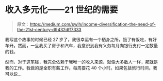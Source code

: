 # 收入多元化——21 世纪的需要

> 原文：<https://medium.com/swlh/income-diversification-the-need-of-the-21st-century-d9432dff7333>

我写这个故事的时候已经 27 岁了，我很幸运有一个栖身之所，饿了有饭吃，有好车开。然而，一旦我买了房子和汽车，我意识到我有义务每月向银行支付一定数量的钱。

然而，对于这笔钱，我完全依赖于我唯一的收入来源，就像大多数人一样，那就是我的工作。我做的是全职有薪工作，每周要花 40 个小时。如果包括旅行时间，我可以说…